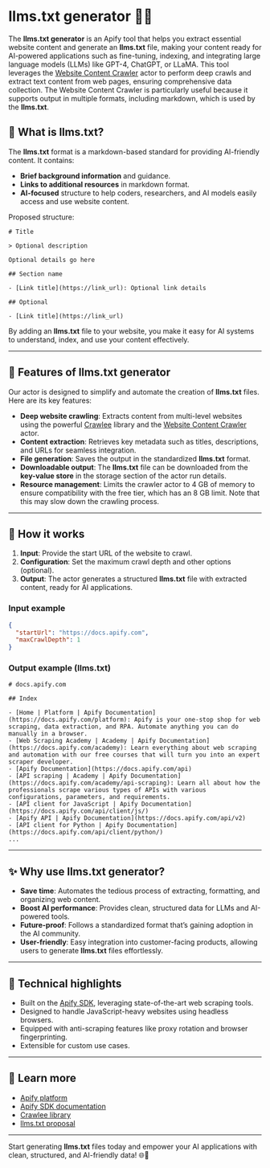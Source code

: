 # llms.txt generator 🚀📄

The **llms.txt generator** is an Apify tool that helps you extract essential website content and generate an **llms.txt** file, making your content ready for AI-powered applications such as fine-tuning, indexing, and integrating large language models (LLMs) like GPT-4, ChatGPT, or LLaMA. This tool leverages the [Website Content Crawler](https://apify.com/apify/website-content-crawler) actor to perform deep crawls and extract text content from web pages, ensuring comprehensive data collection. The Website Content Crawler is particularly useful because it supports output in multiple formats, including markdown, which is used by the **llms.txt**.

## 🌟 What is llms.txt?

The **llms.txt** format is a markdown-based standard for providing AI-friendly content. It contains:

- **Brief background information** and guidance.
- **Links to additional resources** in markdown format.
- **AI-focused** structure to help coders, researchers, and AI models easily access and use website content.

Proposed structure:

```
# Title

> Optional description

Optional details go here

## Section name

- [Link title](https://link_url): Optional link details

## Optional

- [Link title](https://link_url)
```

By adding an **llms.txt** file to your website, you make it easy for AI systems to understand, index, and use your content effectively.

---

## 🎯 Features of llms.txt generator

Our actor is designed to simplify and automate the creation of **llms.txt** files. Here are its key features:

- **Deep website crawling**: Extracts content from multi-level websites using the powerful [Crawlee](https://crawlee.dev) library and the [Website Content Crawler](https://apify.com/apify/website-content-crawler) actor.
- **Content extraction**: Retrieves key metadata such as titles, descriptions, and URLs for seamless integration.
- **File generation**: Saves the output in the standardized **llms.txt** format.
- **Downloadable output**: The **llms.txt** file can be downloaded from the **key-value store** in the storage section of the actor run details.
- **Resource management**: Limits the crawler actor to 4 GB of memory to ensure compatibility with the free tier, which has an 8 GB limit. Note that this may slow down the crawling process.

---

## 🚀 How it works

1. **Input**: Provide the start URL of the website to crawl.
2. **Configuration**: Set the maximum crawl depth and other options (optional).
3. **Output**: The actor generates a structured **llms.txt** file with extracted content, ready for AI applications.

### Input example

```json
{
  "startUrl": "https://docs.apify.com",
  "maxCrawlDepth": 1
}
```

### Output example (llms.txt)

```
# docs.apify.com

## Index

- [Home | Platform | Apify Documentation](https://docs.apify.com/platform): Apify is your one-stop shop for web scraping, data extraction, and RPA. Automate anything you can do manually in a browser.
- [Web Scraping Academy | Academy | Apify Documentation](https://docs.apify.com/academy): Learn everything about web scraping and automation with our free courses that will turn you into an expert scraper developer.
- [Apify Documentation](https://docs.apify.com/api)
- [API scraping | Academy | Apify Documentation](https://docs.apify.com/academy/api-scraping): Learn all about how the professionals scrape various types of APIs with various configurations, parameters, and requirements.
- [API client for JavaScript | Apify Documentation](https://docs.apify.com/api/client/js/)
- [Apify API | Apify Documentation](https://docs.apify.com/api/v2)
- [API client for Python | Apify Documentation](https://docs.apify.com/api/client/python/)
...

```


---

## ✨ Why use llms.txt generator?

- **Save time**: Automates the tedious process of extracting, formatting, and organizing web content.
- **Boost AI performance**: Provides clean, structured data for LLMs and AI-powered tools.
- **Future-proof**: Follows a standardized format that’s gaining adoption in the AI community.
- **User-friendly**: Easy integration into customer-facing products, allowing users to generate **llms.txt** files effortlessly.

---

## 🔧 Technical highlights

- Built on the [Apify SDK](https://docs.apify.com/sdk/python), leveraging state-of-the-art web scraping tools.
- Designed to handle JavaScript-heavy websites using headless browsers.
- Equipped with anti-scraping features like proxy rotation and browser fingerprinting.
- Extensible for custom use cases.

---

## 📖 Learn more

- [Apify platform](https://apify.com)
- [Apify SDK documentation](https://docs.apify.com/sdk/python)
- [Crawlee library](https://crawlee.dev)
- [llms.txt proposal](https://example.com/llms-txt-proposal)

---

Start generating **llms.txt** files today and empower your AI applications with clean, structured, and AI-friendly data! 🌐🤖
